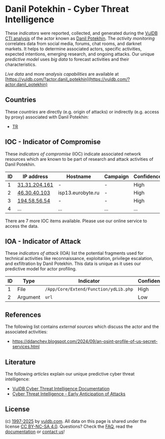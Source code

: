 # Danil Potekhin - Cyber Threat Intelligence

These _indicators_ were reported, collected, and generated during the [VulDB CTI analysis](https://vuldb.com/?kb.cti) of the actor known as [Danil Potekhin](https://vuldb.com/?actor.danil_potekhin). The _activity monitoring_ correlates data from social media, forums, chat rooms, and darknet markets. It helps to determine associated actors, specific activities, expected intentions, emerging research, and ongoing attacks. Our unique _predictive model_ uses _big data_ to forecast activities and their characteristics.

_Live data_ and more _analysis capabilities_ are available at [https://vuldb.com/?actor.danil_potekhin](https://vuldb.com/?actor.danil_potekhin)

## Countries

These _countries_ are directly (e.g. origin of attacks) or indirectly (e.g. access by proxy) associated with Danil Potekhin:

* [TR](https://vuldb.com/?country.tr)

## IOC - Indicator of Compromise

These _indicators of compromise_ (IOC) indicate associated network resources which are known to be part of research and attack activities of Danil Potekhin.

ID | IP address | Hostname | Campaign | Confidence
-- | ---------- | -------- | -------- | ----------
1 | [31.31.204.161](https://vuldb.com/?ip.31.31.204.161) | - | - | High
2 | [46.30.40.103](https://vuldb.com/?ip.46.30.40.103) | isp13.eurobyte.ru | - | High
3 | [194.58.56.54](https://vuldb.com/?ip.194.58.56.54) | - | - | High
4 | ... | ... | ... | ...

There are 7 more IOC items available. Please use our online service to access the data.

## IOA - Indicator of Attack

These _indicators of attack_ (IOA) list the potential fragments used for technical activities like reconnaissance, exploitation, privilege escalation, and exfiltration by Danil Potekhin. This data is unique as it uses our predictive model for actor profiling.

ID | Type | Indicator | Confidence
-- | ---- | --------- | ----------
1 | File | `/App/Core/Extend/Function/ydLib.php` | High
2 | Argument | `url` | Low

## References

The following list contains _external sources_ which discuss the actor and the associated activities:

* https://ddanchev.blogspot.com/2024/09/an-osint-profile-of-us-secret-services.html

## Literature

The following _articles_ explain our unique predictive cyber threat intelligence:

* [VulDB Cyber Threat Intelligence Documentation](https://vuldb.com/?kb.cti)
* [Cyber Threat Intelligence - Early Anticipation of Attacks](https://www.scip.ch/en/?labs.20201022)

## License

(c) [1997-2025](https://vuldb.com/?kb.changelog) by [vuldb.com](https://vuldb.com/?kb.about). All data on this page is shared under the license [CC BY-NC-SA 4.0](https://creativecommons.org/licenses/by-nc-sa/4.0/). Questions? Check the [FAQ](https://vuldb.com/?kb.faq), read the [documentation](https://vuldb.com/?kb) or [contact us](https://vuldb.com/?contact)!
